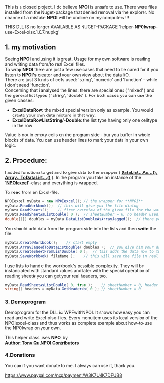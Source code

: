 This is a closed project. I do believe **NPOI** is unsafe to use. There were files installed from the Nuget-package that denied removal via the explorer. No chance of a mistake **NPOI** will be undone on my computers !!!  

THIS DLL IS no longer AVAILABLE AS NUGET-PACKAGE 'helper-**NPOIwrap**-use-Excel-xlsx.1.0.7.nupkg'   
## 1. my motivation  
Seeing **NPOI** and using it is great. Usage for my own software is reading and writing 
data from/to real Excel files.  
To wrap **NPOI** there are just a few use cases that need to be cared for if you listen to **NPOI's** creator and your own view about the data I/O.  
There are just 3 kinds of cells used: 'string', 'numeric' and 'function' - while i don't need 'function'.  
Concerning that i analysed the lines: there are special ones ( 'mixed' ) and the general list types ( 'string', 'double' ). For both cases you can use the given classes:  

- **ExcelDataRow**: the mixed special version only as example. You would create your own data mixture in that way.  
- **ExcelDataRowListString/-Double**: the list type having only one celltype in the row  

Value is not in empty cells on the program side - but you buffer in whole blocks of data. 
You can use header lines to mark your data in your own logic.  
## 2. Procedure:
I added functions to 
get and to give data to the wrapper ( **<u>DataList...As...(), Array...ToDataList...()</u>** ). 
In the program you take an instance of the '**<u>NPOIexcel</u>**'-class and everything is wrapped.  

To **read** from an Excel-file:

```c#
NPOIexcel myData = new NPOIexcel();	// the wrapper for **NPOI**
myData.ReadWorkbook();	// this will give you the file dialog 
myData.ReadSheets();	// first overview of the given file for the workbook
myData.ReadSheetAsListDouble( 0 );	// sheetNumber = 0, no header used, filled into dataListDouble
double[][] doubles = myData.DataListDoubleAsArrayJagged();	// there you have your Excel's file data to your convenience
```

You should add data from the program side into the lists and then **write** the file:

```c#
myData.CreateWorkbook();	// start empty
myData.ArrayJaggedToDataListDouble( doubles );	// you give him your data
myData.CreateSheetFromListDouble( 0 );	// this adds the data now to the workbook as sheet number 0
myData.SaveWorkbook( fileName );	// this will save the file in real excel format thanks to NPOI
```

I use lists to handle the workbook's possible complexity. They will be instanciated with standard values and later with the special operation of reading sheet# you can get your real headers, too.

```c#
myData.ReadSheetAsListDouble( 0, true );	// sheetNumber = 0, header used, filled into dataListDouble
string[] headers = myData.GetHeaderNo( 0 );	// sheetNumber = 0
```

### 3. Demoprogram

Demoprogram for the DLL is: WPFwithNPOI. It shows how easy you can read and write Excel-xlsx-files. Every menuitem uses its local version of the NPOIexcel-class and thus works as complete example about how-to-use the NPOIwrap on your own.


This helper class uses **NPOI** by  
**<u>Author: Tony Qu,NPOI Contributors</u>**  



### 4.Donations

You can if you want donate to me. I always can use it, thank you.

https://www.paypal.com/ncp/payment/W3K7U4K7DFUB8



